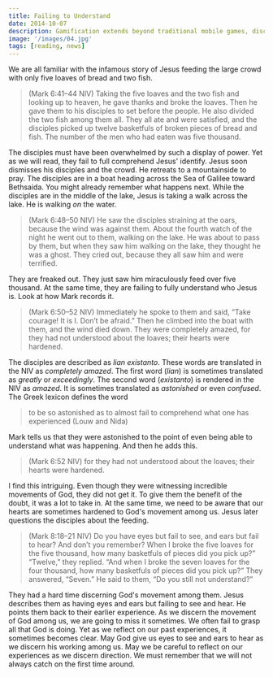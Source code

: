 ```yaml
---
title: Failing to Understand
date: 2014-10-07
description: Gamification extends beyond traditional mobile games, discovering innovative strategies to incorporate game-like elements into non-gaming apps for enhanced
image: '/images/04.jpg'
tags: [reading, news]
---
```

 
We are all familiar with the infamous story of Jesus feeding the large crowd with only five loaves of bread and two fish. 

>(Mark 6:41–44 NIV) Taking the five loaves and the two fish and looking up to heaven, he gave thanks and broke the loaves. Then he gave them to his disciples to set before the people. He also divided the two fish among them all. They all ate and were satisfied, and the disciples picked up twelve basketfuls of broken pieces of bread and fish. The number of the men who had eaten was five thousand. 

The disciples must have been overwhelmed by such a display of power. Yet as we will read, they fail to full comprehend Jesus' identify. Jesus soon dismisses his disciples and the crowd. He retreats to a mountainside to pray. The disciples are in a boat heading across the Sea of Galilee toward Bethsaida. You might already remember what happens next. While the disciples are in the middle of the lake, Jesus is taking a walk across the lake. He is walking *on* the water.

>(Mark 6:48–50 NIV) He saw the disciples straining at the oars, because the wind was against them. About the fourth watch of the night he went out to them, walking on the lake. He was about to pass by them, but when they saw him walking on the lake, they thought he was a ghost. They cried out, because they all saw him and were terrified. 

They are freaked out. They just saw him miraculously feed over five thousand. At the same time, they are failing to fully understand who Jesus is. Look at how Mark records it.

>(Mark 6:50–52 NIV) Immediately he spoke to them and said, “Take courage! It is I. Don’t be afraid.” Then he climbed into the boat with them, and the wind died down. They were completely amazed, for they had not understood about the loaves; their hearts were hardened. 

The disciples are described as *lian existanto*. These words are translated in the NIV as *completely amazed*. The first word (*lian*) is sometimes translated as *greatly* or *exceedingly*. The second word (*existanto*) is rendered in the NIV as *amazed*. It is sometimes translated as *astonished* or even *confused*. The Greek lexicon defines the word

>to be so astonished as to almost fail to comprehend what one has experienced (Louw and Nida)

Mark tells us that they were astonished to the point of even being able to understand what was happening. And then he adds this.

>(Mark 6:52 NIV) for they had not understood about the loaves; their hearts were hardened.

I find this intriguing. Even though they were witnessing incredible movements of God, they did not get it. To give them the benefit of the doubt, it was a lot to take in. At the same time, we need to be aware that our hearts are sometimes hardened to God's movement among us. Jesus later questions the disciples about the feeding.

>(Mark 8:18–21 NIV) Do you have eyes but fail to see, and ears but fail to hear? And don’t you remember? When I broke the five loaves for the five thousand, how many basketfuls of pieces did you pick up?” “Twelve,” they replied. “And when I broke the seven loaves for the four thousand, how many basketfuls of pieces did you pick up?” They answered, “Seven.” He said to them, “Do you still not understand?” 

They had a hard time discerning God's movement among them. Jesus describes them as having eyes and ears but failing to see and hear. He points them back to their earlier experience. As we discern the movement of God among us, we are going to miss it sometimes. We often fail to grasp all that God is doing. Yet as we reflect on our past experiences, it sometimes becomes clear. May God give us eyes to see and ears to hear as we discern his working among us. May we be careful to reflect on our experiences as we discern direction. We must remember that we will not always catch on the first time around.
